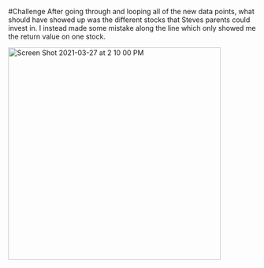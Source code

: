 #Challenge
After going through and looping all of the new data points, what should have showed up was the different stocks that Steves parents could invest in. I instead made some mistake along the line which only showed me the return value on one stock.   


<img width="431" alt="Screen Shot 2021-03-27 at 2 10 00 PM" src="https://user-images.githubusercontent.com/62044354/112734973-5e52ea00-8f06-11eb-8d9e-f37bcdc59082.png">
